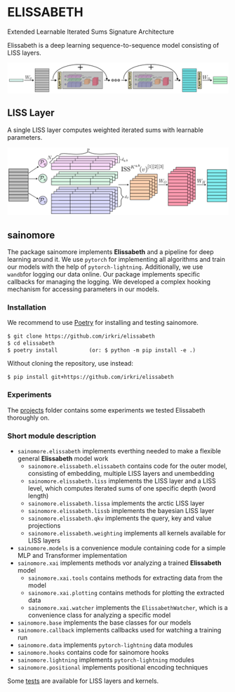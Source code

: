 # ELISSABETH
Extended Learnable Iterated Sums Signature Architecture

Elissabeth is a deep learning sequence-to-sequence model consisting of LISS layers.

![ELISSABETH outer](resources/elissabeth.png)

## LISS Layer
A single LISS layer computes weighted iterated sums with learnable parameters.

![ELISSABETH inner](resources/liss.png)

## sainomore
The package sainomore implements **Elissabeth** and a pipeline for deep learning around it. We use
`pytorch` for implementing all algorithms and train our models with the help of
`pytorch-lightning`. Additionally, we use `wandb`for logging our data online. Our package
implements specific callbacks for managing the logging. We developed a complex hooking mechanism
for accessing parameters in our models.

### Installation

We recommend to use [Poetry](https://python-poetry.org/) for installing and testing sainomore.

    $ git clone https://github.com/irkri/elissabeth
    $ cd elissabeth
    $ poetry install          (or: $ python -m pip install -e .)


Without cloning the repository, use instead:

    $ pip install git+https://github.com/irkri/elissabeth

### Experiments

The [projects](projects) folder contains some experiments we tested Elissabeth thoroughly on.

### Short module description
- `sainomore.elissabeth` implements everthing needed to make a flexible general **Elissabeth**
  model work
    - `sainomore.elissabeth.elissabeth` contains code for the outer model, consisting of embedding,
      multiple LISS layers and unembedding
    - `sainomore.elissabeth.liss` implements the LISS layer and a LISS level, which computes
      iterated sums of one specific depth (word length)
    - `sainomore.elissabeth.lissa` implements the arctic LISS layer
    - `sainomore.elissabeth.lissb` implements the bayesian LISS layer
    - `sainomore.elissabeth.qkv` implements the query, key and value projections
    - `sainomore.elissabeth.weighting` implements all kernels available for LISS layers
- `sainomore.models` is a convenience module containing code for a simple MLP and Transformer
  implementation
- `sainomore.xai` implements methods vor analyzing a trained **Elissabeth** model
    - `sainomore.xai.tools` contains methods for extracting data from the model
    - `sainomore.xai.plotting` contains methods for plotting the extracted data
    - `sainomore.xai.watcher` implements the `ElissabethWatcher`, which is a convenience class for
      analyzing a specific model
- `sainomore.base` implements the base classes for our models
- `sainomore.callback` implements callbacks used for watching a training run
- `sainomore.data` implements `pytorch-lightning` data modules
- `sainomore.hooks` contains code for sainomore hooks
- `sainomore.lightning` implements `pytorch-lightning` modules
- `sainomore.positional` implements positional encoding techniques

Some [tests](tests) are available for LISS layers and kernels.